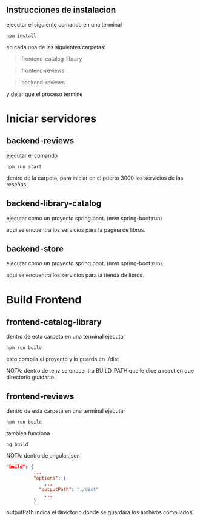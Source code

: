 
## Instrucciones de instalacion

ejecutar el siguiente comando en una terminal
```
npm install 
```
en cada una de las siguientes carpetas:  
>frontend-catalog-library 

>frontend-reviews 

>backend-reviews

y dejar que el proceso termine

# Iniciar servidores
## backend-reviews 
ejecutar el comando
```
npm run start
```
dentro de la carpeta, para iniciar en el puerto 3000 los servicios de las reseñas.

## backend-library-catalog
ejecutar como un proyecto spring boot. (mvn spring-boot:run)

aqui se encuentra los servicios para la pagina de libros.

## backend-store
ejecutar como un proyecto spring boot. (mvn spring-boot:run).

aqui se encuentra los servicios para la tienda de libros.

# Build Frontend
## frontend-catalog-library
dentro de esta carpeta en una terminal ejecutar 
```
npm run build
```
esto compila el proyecto y lo guarda en ./dist

NOTA: dentro de .env se encuentra BUILD_PATH que le dice a react en que directorio guadarlo.

## frontend-reviews
dentro de esta carpeta en una terminal ejecutar
```
npm run build
```
tambien funciona 
```
ng build
```
NOTA: dentro de angular.json 
```json
"build": {
          ...
          "options": {
              ...
            "outputPath": "./dist"
              ...
          }
```
outputPath indica el directorio donde se guardara los archivos compilados.

